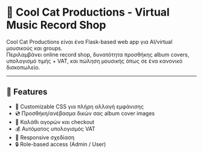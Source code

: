 # 🎵 Cool Cat Productions - Virtual Music Record Shop

Cool Cat Productions είναι ένα Flask-based web app για AI/virtual μουσικούς και groups.  
Περιλαμβάνει online record shop, δυνατότητα προσθήκης album covers, υπολογισμό τιμής + VAT, και πώληση μουσικής όπως σε ένα κανονικό δισκοπωλείο.

---

## 📌 Features
- 🎨 Customizable CSS για πλήρη αλλαγή εμφάνισης
- 💿 Προσθήκη/ανέβασμα δικών σας album cover images
- 🛒 Καλάθι αγορών και checkout
- 💰 Αυτόματος υπολογισμός VAT
- 📱 Responsive σχεδίαση
- 🔒 Role-based access (Admin / User)


